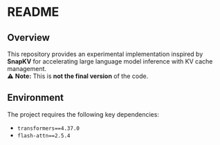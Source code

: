 # README

## Overview
This repository provides an experimental implementation inspired by **SnapKV** for accelerating large language model inference with KV cache management.  
⚠️ **Note:** This is **not the final version** of the code.

## Environment
The project requires the following key dependencies:
- `transformers==4.37.0`  
- `flash-attn==2.5.4`  
